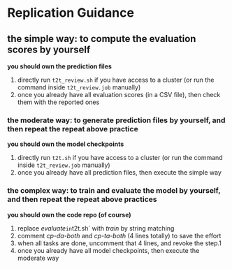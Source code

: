 # Replication Guidance

## the simple way: to compute the evaluation scores by yourself

__you should own the prediction files__

1. directly run `t2t_review.sh` if you have access to a cluster (or run the command inside `t2t_review.job` manually)
2. once you already have all evaluation scores (in a CSV file), then check them with the reported ones

### the moderate way: to generate prediction files by yourself, and then repeat the repeat above practice

__you should own the model checkpoints__

1. directly run `t2t.sh` if you have access to a cluster (or run the command inside `t2t_review.job` manually)
2. once you already have all prediction files, then execute the simple way

### the complex way: to train and evaluate the model by yourself, and then repeat the repeat above practices

__you should own the code repo (of course)__

1. replace *evaluate*` in `t2t.sh` with *train* by string matching
2. comment *cp-da-both* and *cp-ta-both* (4 lines totally) to save the effort
3. when all tasks are done, uncomment that 4 lines, and revoke the step.1
4. once you already have all model checkpoints, then execute the moderate way
